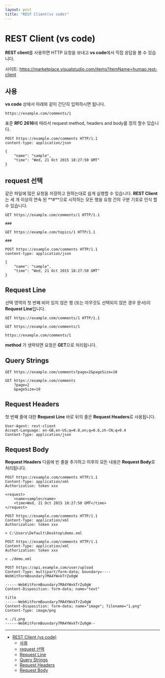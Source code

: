 ```yaml
---
layout: post
title: "REST Client(vs code)"
---
```



REST Client (vs code)
=====================

**REST client**를 사용하면 HTTP 요청을 보내고 **vs code**에서 직접 응답을 볼 수 있습니다.

사이트: https://marketplace.visualstudio.com/items?itemName=humao.rest-client


사용
---

**vs code** 상에서 아래와 같이 간단히 입력하시면 됩니다.
```
https://example.com/comments/1
```


표준 **RFC 2616**에 따라서 request method, headers and body를 정의 할수 있습니다.

```
POST https://example.com/comments HTTP/1.1
content-type: application/json

{
    "name": "sample",
    "time": "Wed, 21 Oct 2015 18:27:50 GMT"
}
```

request 선택
-----------

같은 파일에 많은 요청을 저장하고 원하는대로 쉽게 실행할 수 있습니다. **REST Client**는 세 개 이상의 연속 된 **#**으로 시작하는 모든 행을 요청 간의 구분 기호로 인식 할 수 있습니다.

```
GET https://example.com/comments/1 HTTP/1.1

###

GET https://example.com/topics/1 HTTP/1.1

###

POST https://example.com/comments HTTP/1.1
content-type: application/json

{
    "name": "sample",
    "time": "Wed, 21 Oct 2015 18:27:50 GMT"
}
```


Request Line
------------

선택 영역의 첫 번째 비어 있지 않은 행 (또는 아무것도 선택되지 않은 경우 문서)이  **Request Line**입니다.

```
GET https://example.com/comments/1 HTTP/1.1
```

```
GET https://example.com/comments/1
```

```
https://example.com/comments/1
```

**method** 가 생략되면 요청은 **GET**으로 처리됩니다.


Query Strings
-------------

```
GET https://example.com/comments?page=2&pageSize=10
```

```
GET https://example.com/comments
    ?page=2
    &pageSize=10
```


Request Headers
---------------

첫 번째 줄에 대한 **Request Line** 바로 뒤의 줄은 **Request Headers**로 사용됩니다.

```
User-Agent: rest-client
Accept-Language: en-GB,en-US;q=0.8,en;q=0.6,zh-CN;q=0.4
Content-Type: application/json
```


Request Body
------------

**Request Headers** 다음에 빈 줄을 추가하고 이후의 모든 내용은 **Request Body**로 처리됩니다.

```
POST https://example.com/comments HTTP/1.1
Content-Type: application/xml
Authorization: token xxx

<request>
    <name>sample</name>
    <time>Wed, 21 Oct 2015 18:27:50 GMT</time>
</request>
```

```
POST https://example.com/comments HTTP/1.1
Content-Type: application/xml
Authorization: token xxx

< C:\Users\Default\Desktop\demo.xml

```

```
POST https://example.com/comments HTTP/1.1
Content-Type: application/xml
Authorization: token xxx

< ./demo.xml
```

```
POST https://api.example.com/user/upload
Content-Type: multipart/form-data; boundary=----WebKitFormBoundary7MA4YWxkTrZu0gW

------WebKitFormBoundary7MA4YWxkTrZu0gW
Content-Disposition: form-data; name="text"

title
------WebKitFormBoundary7MA4YWxkTrZu0gW
Content-Disposition: form-data; name="image"; filename="1.png"
Content-Type: image/png

< ./1.png
------WebKitFormBoundary7MA4YWxkTrZu0gW--
```

---

- [REST Client (vs code)](#rest-client-vs-code)
    - [사용](#%EC%82%AC%EC%9A%A9)
    - [request 선택](#request-%EC%84%A0%ED%83%9D)
    - [Request Line](#request-line)
    - [Query Strings](#query-strings)
    - [Request Headers](#request-headers)
    - [Request Body](#request-body)